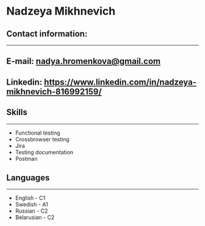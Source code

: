 # Nadzeya Mikhnevich 

## Contact information:
***
## E-mail: nadya.hromenkova@gmail.com
## Linkedin: https://www.linkedin.com/in/nadzeya-mikhnevich-816992159/

## Skills
***
* Functional testing
* Crossbrowser testing
* Jira
* Testing documentation
* Postman

## Languages
***
* English - C1
* Swedish - A1
* Russian - C2
* Belarusian - C2